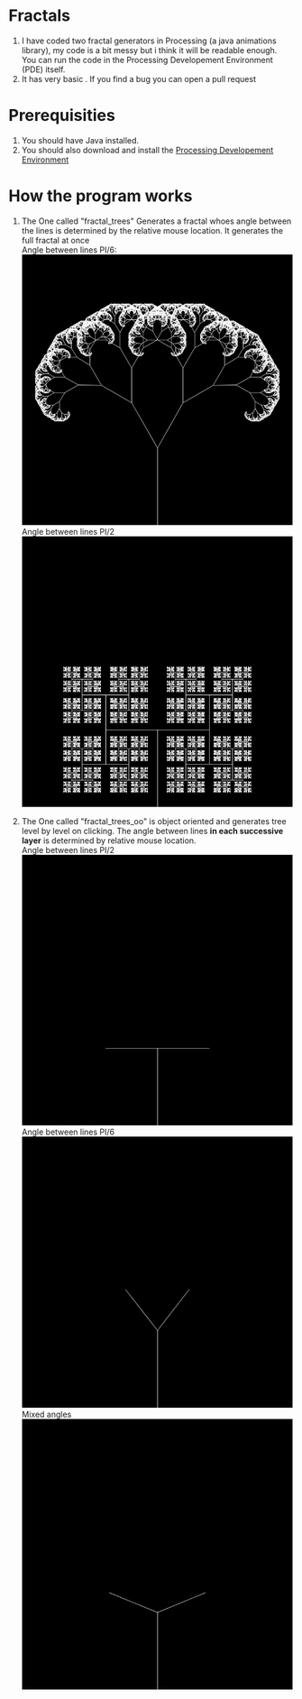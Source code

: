 # Fractals
1. I have coded two fractal generators in Processing (a java animations library), my code is a bit messy but i think it will be readable enough. You can run the code in the Processing Developement Environment (PDE) itself.  
2. It has very basic . If you find a bug you can open a pull request

# Prerequisities
1. You should have Java installed.
2. You should also download and install the [Processing Developement Environment](https://processing.org/)

# How the program works

1. The One called "fractal_trees" Generates a fractal whoes angle between the lines is determined by the relative mouse location. It generates the full fractal at once  
Angle between lines PI/6:  
![](https://github.com/Divy1211/Fractals/blob/master/fractal_trees/pic0.png)  
Angle between lines PI/2  
![](https://github.com/Divy1211/Fractals/blob/master/fractal_trees/pic1.png)  

2. The One called "fractal_trees_oo" is object oriented and generates tree level by level on clicking. The angle between lines **in each successive layer** is determined by relative mouse location.  
Angle between lines PI/2  
![](https://github.com/Divy1211/Fractals/blob/master/fractal_trees_oo/pi_2.gif)  
Angle between lines PI/6  
![](https://github.com/Divy1211/Fractals/blob/master/fractal_trees_oo/pi_6.gif)  
Mixed angles  
![](https://github.com/Divy1211/Fractals/blob/master/fractal_trees_oo/mixed.gif)  
